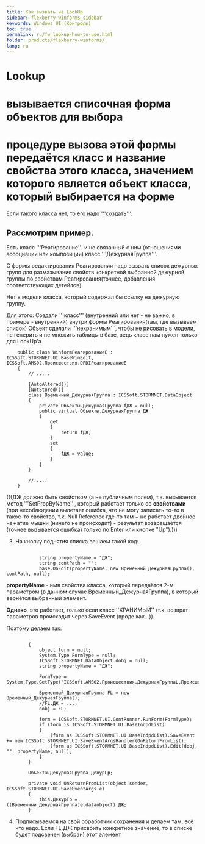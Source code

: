 ```yaml
---
title: Как вызвать на LookUp
sidebar: flexberry-winforms_sidebar
keywords: Windows UI (Контролы)
toc: true
permalink: ru/fw_lookup-how-to-use.html
folder: products/flexberry-winforms/
lang: ru
---
```


# Lookup
# вызывается списочная форма объектов для выбора
# процедуре вызова этой формы передаётся класс и название свойства этого класса, значением которого является объект класса, 	который выбирается на форме

Если такого класса нет, то его надо '''создать'''. 

## Рассмотрим __пример__.

Есть класс '''Реагирование''' и не связанный с ним (отношениями ассоциации или композиции) класс '''ДежурнаяГруппа'''.

С формы редактирования Реагирования надо вызвать список дежурных групп для размазывания свойств конкретной выбранной дежурной группы по свойствам Реагирования(точнее, добавления соответствующих детейлов). 

Нет в модели класса, который содержал бы ссылку на дежурную группу.

Для этого:
Создали '''класс''' (внутренний или нет - не важно, в примере - внутренний) внутри формы Реагирования(там, где вызываем список)
Объект сделали '''нехранимым''', чтобы не рисовать в модели, не генерить и не множить таблицы в базе, ведь класс нам нужен только для LookUp'а

```
	public class WinformРеагированиеE : ICSSoft.STORMNET.UI.BaseWinEdit, ICSSoft.AMS02.Происшествия.DPDIРеагированиеE
	{
		// .....

		[AutoAltered()]
		[NotStored()]
		class Временный_ДежурнаяГруппа : ICSSoft.STORMNET.DataObject
		{
			private Объекты.ДежурнаяГруппа fДЖ = null;
			public virtual Объекты.ДежурнаяГруппа ДЖ
			{
				get
				{
					return fДЖ;
				}
				set
				{
					fДЖ = value;
				}
			}
		}
	
		//.....
	}
```

(((<msg type=Important>ДЖ должно быть свойством (а не публичным полем), т.к. вызывается метод '''SetPropByName''', который работает только со __свойствами__ (при несоблюдении вылетает ошибка, что не могу записать то-то в такое-то свойство, т.к. Null Reference где-то там + не работает двойное нажатие мышки (ничего не происходит) - результат возвращается (точнее вызывается ошибка) только по Enter или кнопке "Up").</msg>)))

 3. На кнопку поднятия списка вешаем такой код:

```

			string propertyName = "ДЖ";
			string contPath = "";
			base.OnEdit(propertyName, new Временный_ДежурнаяГруппа(), contPath, null);
```

__propertyName__ - имя свойства класса, который  передаётся 2-м параметром (в данном случае Временный_ДежурнаяГруппа), в который вернётся выбранный элемент. 

__Однако__, это работает, только если класс ''ХРАНИМЫЙ'' (т.к. возврат параметров происходит через SaveEvent (вроде как...)).

Поэтому делаем так:

```

		{
			object form = null;
			System.Type FormType = null;
			ICSSoft.STORMNET.DataObject dobj = null;
			string propertyName = "ДЖ";
			
			FormType = System.Type.GetType("ICSSoft.AMS02.Происшествия.ДежурнаяГруппаL,Происшествия(Forms)");
			
			Временный_ДежурнаяГруппа FL = new Временный_ДежурнаяГруппа();
			//FL.ДЖ = ...;
			dobj = FL;

			form = ICSSoft.STORMNET.UI.ContRunner.RunForm(FormType);
			if (form is ICSSoft.STORMNET.UI.BaseIndpdList)
			{
				(form as ICSSoft.STORMNET.UI.BaseIndpdList).SaveEvent += new ICSSoft.STORMNET.UI.SaveEventArgsHandler(OnReturnFromList);
				(form as ICSSoft.STORMNET.UI.BaseIndpdList).Edit(dobj, "", propertyName, null);
			}
		}

		Объекты.ДежурнаяГруппа ДежурГр;

		private void OnReturnFromList(object sender, ICSSoft.STORMNET.UI.SaveEventArgs e)
		{
			this.ДежурГр = ((Временный_ДежурнаяГруппа)e.dataobject).ДЖ;
		}
```

 4. Подписываемся на свой обработчик сохранения и делаем там, всё что надо. Если FL.ДЖ присвоить конкретное значение, то в списке будет подсвечен (выбран) этот элемент
 

